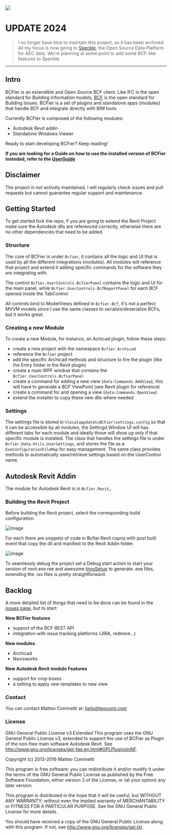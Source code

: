 ![](/Assets/bcfier-text.png)



# UPDATE 2024
> I no longer have time to maintain this project, so it has been archived. All my focus is now going to [Speckle](https://speckle.systems/), the Open Source Data Platform for AEC data.
We're planning at some point to add some BCF-like features to Speckle.


---


## Intro

BCFier is an extendible and Open Source BCF client. Like IFC is the open standard for Building Information models, [BCF](https://github.com/BuildingSMART/BCF-XML) is the open standard for Building Issues. BCFier is a set of plugins and standalone apps (modules) that handle BCF and integrate directly with BIM tools.

Currently BCFier is composed of the following modules:
- Autodesk Revit addin
- Standalone Windows Viewer

Ready to start developing BCFier? Keep reading!

**If you are looking for a Guide on how to use the installed version of BCFier instedad, refer to the [UserGuide](http://bcfier.com/userguide/)**

## Disclaimer
The project in not actively maintained, I will regularly check issues and pull requests but cannot guarantee regular support and maintenance.

## Getting Started

To get started fork the repo, if you are going to extend the Revit Project make sure the Autodesk dlls are referenced correctly, otherwise there are no other dependencies that need to be added.

### Structure

The core of BCFier is under `Bcfier`, it contains all the logic and UI that is used by all the different integrations (modules). All modules will reference that project and extend it adding specific commands for the software they are integrating with.

The control `Bcfier.UserControls.BcfierPanel` contains the logic and UI for the main panel, while `Bcfier.UserControls.BcfReportPanel` for each BCF opened inside the TabControl.

All controls bind to ModelViews defined in `Bcfier.Bcf`, it's not a perfect MVVM models since I use the same classes to serialize/deserialize BCFs, but it works great.

### Creating a new Module

To create a new Module, for instance, an Achicad plugin, follow these steps:
- create a new project with the namespace `Bcfier.Archicad`
- reference the `Bcfier` project
- add the specific Archicad methods and structure to fire the plugin (like the Entry folder in the Revit plugin)
- create a main WPF window that contains the `Bcfier.UserControls.BcfierPanel`
- create a command for adding a new view (`data:Commands.AddView`), this will have to generate a BCF ViewPoint (see Revit plugin for reference)
- create a command for and opening a view (`data:Commands.OpenView`)
- extend the installer to copy these new dlls where needed

### Settings
The settings file is stored in `%localappdata%\BCFier\settings.config` so that it can be accessible by all modules, the Settingd Window UI will has different tabs for each module and ideally those will show up only if that specific module is installed.
The class that handles the settings file is under `Bcfier.Data.Utils.UserSettings`, and stores the file as a `ExeConfigurationFileMap` for easy management. The same class provides methods to automatically save/retrieve settings based on the UserControl name.

## Autodesk Revit Addin
The module for Autodesk Revit is in `Bcfier.Revit`,.

### Building the Revit Project

Before building the Revit project, select the corresponding build configuration. 

![image](https://user-images.githubusercontent.com/2679513/33550628-93d0661e-d8e6-11e7-819d-b486b55db05c.png)

For each there are snippets of code in Bcfier.Revit.csproj with post built event that copy the dll and manifest to the Revit Addin folder.

![image](https://user-images.githubusercontent.com/2679513/33550664-b19fb028-d8e6-11e7-8453-3210d022d0db.png)



To seamlessly debug the project set a Debug start action to start your version of revit.exe.ree and awesome [InnoSetup](http://www.jrsoftware.org/isinfo.php) to generate .exe files, extending the .iss files is pretty straightforward.

## Backlog
A more detailed list of things that need to be done can be found in the [issues page](https://github.com/teocomi/BCFier/issues), but to start:

**New BCFier features**
- support of the BCF REST API
- integration with issue tracking platforms (JIRA, redmine...)

**New modules**
- Archicad
- Navisworks

**New Autodesk Revit module Features**
- support for crop boxes
- a setting to apply vew templates to new view

### Contact
You can contact Matteo Cominetti at: hello@teocomi.com

### License
GNU General Public License v3 Extended
This program uses the GNU General Public License v3, extended to support the use of BCFier as Plugin of the non-free main software Autodesk Revit.
See <http://www.gnu.org/licenses/gpl-faq.en.html#GPLPluginsInNF>.

Copyright (c) 2013-2016 Matteo Cominetti

This program is free software: you can redistribute it and/or modify
it under the terms of the GNU General Public License as published by
the Free Software Foundation, either version 3 of the License, or
(at your option) any later version.

This program is distributed in the hope that it will be useful,
but WITHOUT ANY WARRANTY; without even the implied warranty of
MERCHANTABILITY or FITNESS FOR A PARTICULAR PURPOSE.  See the
GNU General Public License for more details.

You should have received a copy of the GNU General Public License
along with this program.  If not, see <http://www.gnu.org/licenses/gpl.txt>.
